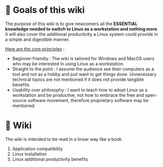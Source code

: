 # 🎯 Goals of this wiki
The purpose of this wiki is to give newcomers all the **ESSENTIAL knowledge needed to switch to Linux as a workstation and nothing more**. It will also cover the additional productivity a Linux system could provide in a simple and digestible manner.

<ins>Here are the core principles</ins> :
- Beginner-friendly : The wiki is tailored for Windows and MacOS users who may be interested in using Linux as a workstation.
- Straight to the point : I assume the audience see their computers as a tool and not as a hobby and just want to get things done. Unnecessary technical topics are not mentioned if it does not provide tangible benefits.
- Usability over philosophy : I want to teach how to adopt Linux as a workstation and be productive, not how to embrace the free and open-source software movement, therefore proprietary software may be mentioned.

# 📖 Wiki
The wiki is intended to be read in a linear way like a book.

1. Application compatibility
2. Linux installation
3. Linux additional productivity benefits
